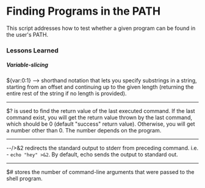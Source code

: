 # Finding Programs in the PATH

This script addresses how to test whether a given program can be found in the user's PATH.

### Lessons Learned

##### Variable-slicing

${var:0:1} --> shorthand notation that lets you specify substrings in a string, starting from an offset and continuing up to the given length (returning the entire rest of the string if no length is provided).

---

$? is used to find the return value of the last executed command. If the last command exist, you will get the return value thrown by the last command, which should be 0 (default "success" return value). Otherwise, you will get a number other than 0. The number depends on the program.

---

--/>&2 redirects the standard output to stderr from preceding command. i.e. - `echo "hey" >&2`. By default, echo sends the output to standard out.

---

$# stores the number of command-line arguments that were passed to the shell program. 
